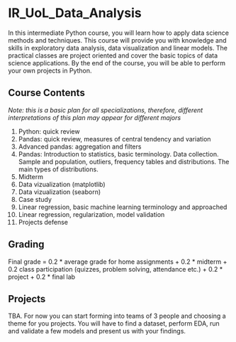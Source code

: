 # IR_UoL_Data_Analysis

In this intermediate Python course, you will learn how to apply data science methods and techniques. This course will provide you with knowledge and skills in exploratory data analysis, data visualization and linear models. The practical classes are project oriented and cover the basic topics of data science applications. By the end of the course, you will be able to perform your own projects in Python.

## Course Contents

*Note: this is a basic plan for all specializations, therefore, different interpretations of this plan may appear for different majors*

1. Python: quick review
2. Pandas: quick review, measures of central tendency and variation
3. Advanced pandas: aggregation and filters
4. Pandas: Introduction to statistics, basic terminology. Data collection. Sample and population, outliers, frequency tables and distributions. The main types of distributions.
5. Midterm
6. Data vizualization (matplotlib)
7. Data vizualization (seaborn)
8. Case study
9. Linear regression, basic machine learning terminology and approached
10. Linear regression, regularization, model validation
11. Projects defense

## Grading

Final grade = 0.2 * average grade for home assignments + 0.2 * midterm + 0.2 class participation (quizzes, problem solving, attendance etc.) + 0.2 * project + 0.2 * final lab

## Projects

TBA. For now you can start forming into teams of 3 people and choosing a theme for you projects. You will have to find a dataset, perform EDA, run and validate a few models and present us with your findings.
